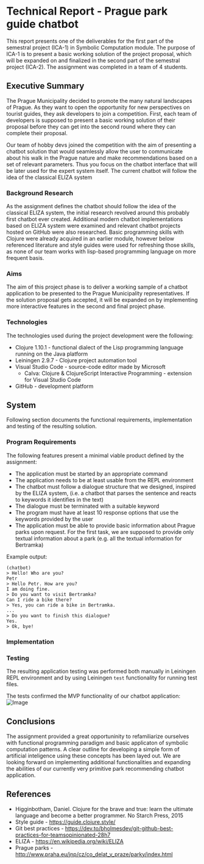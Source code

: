 # Technical Report - Prague park guide chatbot

This report presents one of the deliverables for the first part of the semestral project (ICA-1) in Symbolic Computation module. The purpose of ICA-1 is to present a basic working solution of the project proposal, which will be expanded on and finalized in the second part of the semestral project (ICA-2). The assignment was completed in a team of 4 students.

## Executive Summary

The Prague Municipality decided to promote the many natural landscapes of Prague. As they want to open the opportunity for new perspectives on tourist guides, they ask developers to join a competition. First, each team of developers is supposed to present a basic working solution of their proposal before they can get into the second round where they can complete their proposal.

Our team of hobby devs joined the competition with the aim of presenting a chatbot solution that would seamlessly allow the user to communicate about his walk in the Prague nature and make recommendations based on a set of relevant parameters. Thus you focus on the chatbot interface that will be later used for the expert system itself. The current chatbot will follow the idea of the classical ELIZA system

### Background Research

As the assignment defines the chatbot should follow the idea of the classical ELIZA system, the initial research revolved around this probably first chatbot ever created.
Additional modern chatbot implementations based on ELIZA system were examined and relevant chatbot projects hosted on GitHub were also researched. Basic programming skills with Clojure were already acquired in an earlier module, however below referenced literature and style guides were used for refreshing those skills, as none of our team works with lisp-based programming language on more frequent basis.

### Aims

The aim of this project phase is to deliver a working sample of a chatbot application to be presented to the Prague Municipality representatives. If the solution proposal gets accepted, it will be expanded on by implementing more interactive features in the second and final project phase.

### Technologies

The technologies used during the project development were the following:
- Clojure 1.10.1 - functional dialect of the Lisp programming language running on the Java platform
- Leiningen 2.9.7 - Clojure project automation tool
- Visual Studio Code - source-code editor made by Microsoft
  - Calva: Clojure & ClojureScript Interactive Programming - extension for Visual Studio Code
- GitHub - development platform

## System

Following section documents the functional requirements, implementation and testing of the resulting solution.

### Program Requirements

The following features present a minimal viable product defined by the assignment:

- The application must be started by an appropriate command
- The application needs to be at least usable from the REPL environment
- The chatbot must follow a dialogue structure that we designed, inspired by the ELIZA system, (i.e. a chatbot that parses the sentence and reacts to keywords it identifies in the text)
- The dialogue must be terminated with a suitable keyword
- The program must have at least 10 response options that use the keywords provided by the user
- The application must be able to provide basic information about Prague parks upon request. For the first task, we are supposed to provide only textual information about a park (e.g. all the textual information for Bertramka)

Example output:
```
(chatbot)
> Hello! Who are you?
Petr
> Hello Petr. How are you?
I am doing fine.
> Do you want to visit Bertramka?
Can I ride a bike there?
> Yes, you can ride a bike in Bertramka.
...
> Do you want to finish this dialogue?
Yes.
> Ok, bye!
```
### Implementation



### Testing

The resulting application testing was performed both manually in Leiningen REPL environment and by using Leiningen `test` functionality for running test files.

The tests confirmed the MVP functionality of our chatbot application:
![Image](src)

## Conclusions

The assignment provided a great opportuninity to refamiliarize ourselves with functional programming paradigm and basic applicaton of symbolic computation patterns. A clear outline for developing a simple form of artificial inteligence using these concepts has been layed out. We are looking forward on implementing additional functionalities and expanding the abilities of our currently very primitive park recommending chatbot application.

## References

- Higginbotham, Daniel. Clojure for the brave and true: learn the ultimate language and become a better programmer. No Starch Press, 2015
- Style guide - https://guide.clojure.style/
- Git best practices - https://dev.to/bholmesdev/git-github-best-practices-for-teamsopinionated-28h7
- ELIZA - https://en.wikipedia.org/wiki/ELIZA
- Prague parks - http://www.praha.eu/jnp/cz/co_delat_v_praze/parky/index.html
